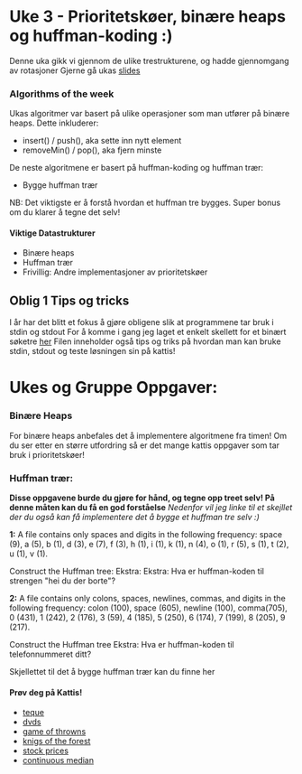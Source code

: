 # Uke 3 - Prioritetskøer, binære heaps og huffman-koding :)

Denne uka gikk vi gjennom de ulike trestrukturene, og hadde gjennomgang av rotasjoner Gjerne gå ukas [slides](https://github.com/amaduswaray/IN2010-Gruppe-5/blob/main/Uke%2002/IN2010%20Uke%202.pdf)

### Algorithms of the week
Ukas algoritmer var basert på ulike operasjoner som man utfører på binære heaps. Dette inkluderer:
* insert() / push(), aka sette inn nytt element
* removeMin() / pop(), aka fjern minste

De neste algoritmene er basert på huffman-koding og huffman trær:
* Bygge huffman trær

NB: Det viktigste er å forstå hvordan et huffman tre bygges. Super bonus om du klarer å tegne det selv!


#### Viktige Datastrukturer
* Binære heaps
* Huffman trær
* Frivillig: Andre implementasjoner av prioritetskøer



## Oblig 1 Tips og tricks
I år har det blitt et fokus å gjøre obligene slik at programmene tar bruk i stdin og stdout
For å komme i gang jeg laget et enkelt skellett for et binært søketre [her](https://github.com/amaduswaray/IN2010-Gruppe-5/blob/main/Uke%2002/Kode/bs_skellet.py)
Filen inneholder også tips og triks på hvordan man kan bruke stdin, stdout og teste løsningen sin på kattis!


# Ukes og Gruppe Oppgaver:


### Binære Heaps

For binære heaps anbefales det å implementere algoritmene fra timen! Om du ser etter en større utfordring så er det mange kattis oppgaver som tar bruk i prioritetskøer!


### Huffman trær:

**Disse oppgavene burde du gjøre for hånd, og tegne opp treet selv! På denne måten kan du få en god forståelse**
*Nedenfor vil jeg linke til et skejllet der du også kan få implementere det å bygge et huffman tre selv :)*

**1:**
A file contains only spaces and digits in the following frequency: space (9), a (5), b (1), d (3), e (7), f (3), h (1), i (1), k (1), n (4), o (1), r (5), s (1), t (2), u (1), v (1).

Construct the Huffman tree:
Ekstra: Ekstra: Hva er huffman-koden til strengen "hei du der borte"?


**2:**
A file contains only colons, spaces, newlines, commas, and digits in the following frequency: colon (100), space (605), newline (100), comma(705), 0 (431), 1 (242), 2 (176), 3 (59), 4 (185), 5 (250), 6 (174), 7 (199), 8 (205), 9 (217).

Construct the Huffman tree
Ekstra: Hva er huffman-koden til telefonnummeret ditt?

Skjellettet til det å bygge huffman trær kan du finne her


#### Prøv deg på Kattis!
* [teque](https://open.kattis.com/problems/teque)
* [dvds](https://open.kattis.com/problems/dvds)
* [game of throwns](https://open.kattis.com/problems/throwns)
* [knigs of the forest](https://open.kattis.com/problems/knigsoftheforest)
* [stock prices](https://open.kattis.com/problems/stockprices)
* [continuous median](https://open.kattis.com/problems/continuousmedian)
